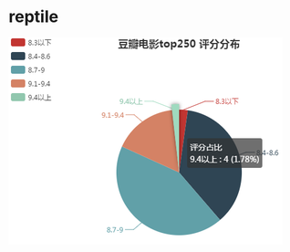 # reptile
![image](https://github.com/ximenqiaobei/reptile/blob/master/%E7%88%AC%E8%99%AB%E6%95%B0%E6%8D%AE%E5%88%86%E6%9E%90%E5%9B%BE.png)
